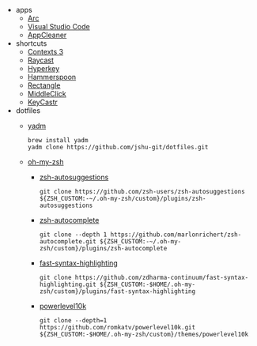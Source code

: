 - apps
  - [Arc](https://arc.net/)
  - [Visual Studio Code](https://code.visualstudio.com/)
  - [AppCleaner](https://freemacsoft.net/appcleaner/)
- shortcuts
  - [Contexts 3](https://contexts.co/)
  - [Raycast](https://www.raycast.com/)
  - [Hyperkey](https://hyperkey.app/)
  - [Hammerspoon](https://www.hammerspoon.org/)
  - [Rectangle](https://rectangleapp.com/)
  - [MiddleClick](https://github.com/artginzburg/MiddleClick-Sonoma)
  - [KeyCastr](https://github.com/keycastr/keycastr)
- dotfiles
  - [yadm](https://yadm.io/docs/getting_started)

      ```shell
      brew install yadm
      yadm clone https://github.com/jshu-git/dotfiles.git
      ```

  - [oh-my-zsh](https://ohmyz.sh/#install)
    - [zsh-autosuggestions](https://github.com/zsh-users/zsh-autosuggestions/blob/master/INSTALL.md#oh-my-zsh)

        ```shell
        git clone https://github.com/zsh-users/zsh-autosuggestions ${ZSH_CUSTOM:-~/.oh-my-zsh/custom}/plugins/zsh-autosuggestions
        ```

    - [zsh-autocomplete](https://github.com/marlonrichert/zsh-autocomplete#manual-installation)

        ```shell
        git clone --depth 1 https://github.com/marlonrichert/zsh-autocomplete.git ${ZSH_CUSTOM:-~/.oh-my-zsh/custom}/plugins/zsh-autocomplete
        ```

    - [fast-syntax-highlighting](https://github.com/zdharma-continuum/fast-syntax-highlighting#oh-my-zsh)

        ```shell
        git clone https://github.com/zdharma-continuum/fast-syntax-highlighting.git ${ZSH_CUSTOM:-$HOME/.oh-my-zsh/custom}/plugins/fast-syntax-highlighting
        ```

    - [powerlevel10k](https://github.com/romkatv/powerlevel10k#oh-my-zsh)

        ```shell
        git clone --depth=1 https://github.com/romkatv/powerlevel10k.git ${ZSH_CUSTOM:-$HOME/.oh-my-zsh/custom}/themes/powerlevel10k
        ```

